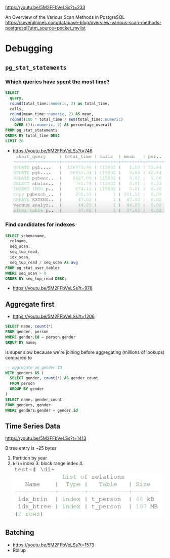 https://youtu.be/5M2FFbVeLSs?t=233

An Overview of the Various Scan Methods in PostgreSQL
https://severalnines.com/database-blog/overview-various-scan-methods-postgresql?utm_source=pocket_mylist

# Debugging

## `pg_stat_statements`

### Which queries have spent the most time?

```sql
SELECT
  query,
  round(total_time::numeric, 2) as total_time,
  calls,
  round(mean_time::numeric, 2) AS mean,
  round((100 * total_time / sum(total_time::numeric)
    OVER ())::numeric, 2) AS percentage_overall
FROM pg_stat_statements
ORDER BY total_time DESC
LIMIT 20
```

- https://youtu.be/5M2FFbVeLSs?t=746
  ![7d6a0d338515443c3e55ccfad2bdb2c9.png](7d6a0d338515443c3e55ccfad2bdb2c9.png)

### Find candidates for indexes

```sql
SELECT schemaname,
  relname,
  seq_scan,
  seq_tup_read,
  idx_scan,
  seq_tup_read / seq_scan AS avg
FROM pg_stat_user_tables
WHERE seq_scan > 0
ORDER BY seq_tup_read DESC;
```

- https://youtu.be/5M2FFbVeLSs?t=978

## Aggregate first

- https://youtu.be/5M2FFbVeLSs?t=1206

```sql
SELECT name, count(*)
FROM gender, person
WHERE gender.id = person.gender
GROUP BY name;
```

is super slow because we're joining before aggregating (millions of lookups) compared to

```sql
-- aggregate on gender ID
WITH genders AS (
  SELECT gender, count(*) AS gender_count
  FROM person
  GROUP BY gender
)
SELECT name, gender_count
FROM genders, gender
WHERE genders.gender = gender.id
```

## Time Series Data

https://youtu.be/5M2FFbVeLSs?t=1413

B tree entry is ~25 bytes

1. Partition by year
2. `brin` index 3. block range index 4. ![5dc21dee43c6e6c3418ae5ce1c927d96.png](5dc21dee43c6e6c3418ae5ce1c927d96.png)

## Batching

- https://youtu.be/5M2FFbVeLSs?t=1573
- Rollup
